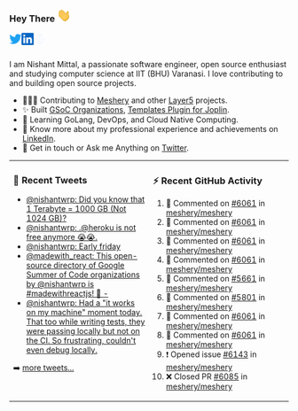 ### Hey There <img src="./assets/wave.gif" width="25px">
<a href="http://urls.nishantwrp.com/github-to-twitter" target="_blank">
  <img align="left" alt="Nishant's Twitter" width="22px" src="./assets/twitter.svg" />
</a>
<a href="http://urls.nishantwrp.com/github-to-linkedin" target="_blank">
  <img align="left" alt="Nishant's LinkedIn" width="22px" src="./assets/linkedin.svg" />
</a>
<a href="http://urls.nishantwrp.com/github-to-site" target="_blank">
  <img align="left" alt="Nishant's Site" width="22px" src="./assets/globe.svg" />
</a>
<br /><br />

I am Nishant Mittal, a passionate software engineer, open source enthusiast and studying computer science at IIT (BHU) Varanasi. I love contributing to and building open source projects.

- 👨🏽‍💻 Contributing to [Meshery](https://meshery.io/) and other [Layer5](https://layer5.io/) projects.
- ✨ Built [GSoC Organizations](https://www.gsocorganizations.dev/), [Templates Plugin for Joplin](https://github.com/joplin/plugin-templates).
- 🌱 Learning GoLang, DevOps, and Cloud Native Computing.
- 🚀 Know more about my professional experience and achievements on [LinkedIn](http://urls.nishantwrp.com/github-to-linkedin).
- 💬 Get in touch or Ask me Anything on [Twitter](http://urls.nishantwrp.com/github-to-twitter).

<table><tr>
<td valign="top" width="50%">

### 📱 Recent Tweets
<!-- TWITTER:START -->
- [@nishantwrp: Did you know that 1 Terabyte = 1000 GB &lpar;Not 1024 GB&rpar;?](https://rss.app/articles/cb4e791f6f6d729c074351566bd3a7c508111d6e1136a1e9c3ec930d979628d4f61eb1492ac7df6df5a6687ad9140a9664d06de8cb1173118c)
- [@nishantwrp: .@heroku is not free anymore 😭😭.](https://rss.app/articles/cb4e791f6f6d729c074351566bd3a7c508111d6e1136a1e9c3ec930d979628d4f61eb1492ac7df6df5a06275d8160b9461d66ae7c611781682)
- [@nishantwrp: Early friday](https://rss.app/articles/cb4e791f6f6d729c074351566bd3a7c508111d6e1136a1e9c3ec930d979628d4f61eb1492ac7df6df6a56279da170f9568d769e1c71a7e128b)
- [@madewith_react: This open-source directory of Google Summer of Code organizations by @nishantwrp is #madewithreactjs! 🙌 -](https://rss.app/articles/cb4e791f6f6d729c074351566bd3a7c508111d6e123eb6e4d5eb9312ba9462c6e10bea4f2d899a2db0bd6b78da100b9468d661e6c31b72108d3dc16a87)
- [@nishantwrp: Had a &quot;it works on my machine&quot; moment today. That too while writing tests, they were passing locally but not on the CI. So frustrating, couldn&#39;t even debug locally.](https://rss.app/articles/cb4e791f6f6d729c074351566bd3a7c508111d6e1136a1e9c3ec930d979628d4f61eb1492ac7df6df6a6687dd711099b66d368e1ca107d1c83)
<!-- TWITTER:END -->
➡️ [more tweets...](http://urls.nishantwrp.com/github-to-twitter)

</td>
<td valign="top" width="50%">

### ⚡ Recent GitHub Activity
<!--RECENT_ACTIVITY:start-->
1. 💬 Commented on [#6061](https://github.com/meshery/meshery/pull/6061#issuecomment-1236128804) in [meshery/meshery](https://github.com/meshery/meshery)
2. 💬 Commented on [#6061](https://github.com/meshery/meshery/pull/6061#issuecomment-1236086638) in [meshery/meshery](https://github.com/meshery/meshery)
3. 💬 Commented on [#6061](https://github.com/meshery/meshery/pull/6061#issuecomment-1234792469) in [meshery/meshery](https://github.com/meshery/meshery)
4. 💬 Commented on [#6061](https://github.com/meshery/meshery/pull/6061#discussion_r961092090) in [meshery/meshery](https://github.com/meshery/meshery)
5. 💬 Commented on [#5661](https://github.com/meshery/meshery/pull/5661#discussion_r961089052) in [meshery/meshery](https://github.com/meshery/meshery)
6. 💬 Commented on [#5801](https://github.com/meshery/meshery/issues/5801#issuecomment-1234215856) in [meshery/meshery](https://github.com/meshery/meshery)
7. 💬 Commented on [#6061](https://github.com/meshery/meshery/pull/6061#discussion_r960576913) in [meshery/meshery](https://github.com/meshery/meshery)
8. 💬 Commented on [#6061](https://github.com/meshery/meshery/pull/6061#issuecomment-1234194118) in [meshery/meshery](https://github.com/meshery/meshery)
9. ❗️ Opened issue [#6143](https://github.com/meshery/meshery/issues/6143) in [meshery/meshery](https://github.com/meshery/meshery)
10. ❌ Closed PR [#6085](https://github.com/meshery/meshery/pull/6085) in [meshery/meshery](https://github.com/meshery/meshery)
<!--RECENT_ACTIVITY:end-->

</td>
</tr></table>
